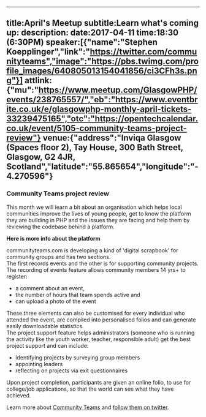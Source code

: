 ----
title:April's Meetup
subtitle:Learn what's coming up:
description:
date:2017-04-11
time:18:30 (6:30PM)
speaker:[{"name":"Stephen Koepplinger","link":"https://twitter.com/communityteams","image":"https://pbs.twimg.com/profile_images/640805013154041856/ci3CFh3s.png"}]
attlink:{"mu":"https://www.meetup.com/GlasgowPHP/events/238765557/","eb":"https://www.eventbrite.co.uk/e/glasgowphp-monthly-april-tickets-33239475165","otc":"https://opentechcalendar.co.uk/event/5105-community-teams-project-review"}
venue:{"address":"Inviqa Glasgow (Spaces floor 2), Tay House, 300 Bath Street, Glasgow, G2 4JR, Scotland","latitude":"55.865654","longitude":"-4.270596"}
----

### Community Teams project review

This month we will learn a bit about an organisation which helps local communities improve the lives of young people,
get to know the platform they are building in PHP and the issues they are facing 
and help them by reviewing the codebase behind a platform.  

**Here is more info about the platform**

communityteams.com is developing a kind of 'digital scrapbook' for community groups and has two
sections.   
The first records events and the other is for supporting community projects.
The recording of events feature allows community members 14 yrs+ to register:
 - a comment about an event,
 - the number of hours that team spends active and
 - can upload a photo of the event

These three elements can also be customised for every individual who attended the event, are
compiled into personalised folios and can generate easily downloadable statistics.  
The project support feature helps administrators (someone who is running the activity like the
youth worker, teacher, responsible adult) get the best project support and can include:
 - identifying projects by surveying group members
 - appointing leaders
 - reflecting on projects via exit questionnaires
 
Upon project completion, participants are given an online folio, to use for college/job applications,
so that the world can see what they have achieved.


Learn more about [Community Teams][1] and [follow them on twitter][2].

[1]: http://communityteams.com
[2]: https://twitter.com/communityteams
